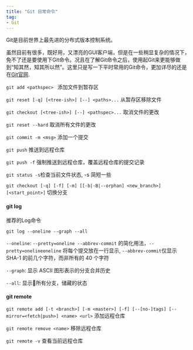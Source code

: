 ```yaml
---
title: "Git 日常命令"
tag:
- Git
---
```


Git是目前世界上最先进的分布式版本控制系统。

虽然目前有很多，既好用，又漂亮的GUI客户端，但是在一些稍显复杂的情况下，免不了还是要使用下Git命令。况且在了解Git命令之后，使用起Git来更能够做到“知其然，知其所以然”。这里只是写一下平时常用的Git命令，更加详尽的还是在[Git官网](https://git-scm.com/book/zh/v2).


`git add <pathspec> `   添加文件到暂存区

`git reset [-q] [<tree-ish>] [--] <paths>...` 从暂存区移除文件

`git checkout [<tree-ish>] [--] <pathspec>...` 取消文件的更改

`git reset --hard` 取消所有文件的更改

`git commit -m <msg>`   添加一个提交

`git push` 推送到远程仓库

`git push -f` 强制推送到远程仓库，覆盖远程仓库的提交记录

`git status -s`检查当前文件状态, -s 简短一些

`git checkout [-q] [-f] [-m] [[-b|-B|--orphan] <new_branch>] [<start_point>]` 切换分支

#### git log

推荐的Log命令

`git log --oneline --graph --all`

`--oneline`: `--pretty=oneline --abbrev-commit` 的简化用法，`--pretty=onelineoneline` 将每个提交放在一行显示, `--abbrev-commit`仅显示 SHA-1 的前几个字符，而非所有的 40 个字符

`--graph`: 显示 ASCII 图形表示的分支合并历史

`--all`: 显示所有分支，储藏的状态

#### git remote

`git remote add [-t <branch>] [-m <master>] [-f] [--[no-]tags] [--mirror=<fetch|push>] <name> <url>` 添加远程仓库

`git remote remove <name>` 移除远程仓库

`git remote -v` 查看当前远程仓库
